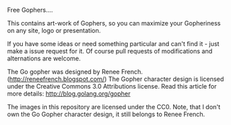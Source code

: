 Free Gophers....

This contains art-work of Gophers, so you can maximize your Gopheriness
on any site, logo or presentation.

If you have some ideas or need something particular and can't find it -
just make a issue request for it. Of course pull requests of modifications and alternations are welcome.

The Go gopher was designed by Renee French. (http://reneefrench.blogspot.com/)
The Gopher character design is licensed under the Creative Commons 3.0 Attributions license. Read this article for more details: http://blog.golang.org/gopher

The images in this repository are licensed under the CC0.
Note, that I don't own the Go Gopher character design,
it still belongs to Renee French.